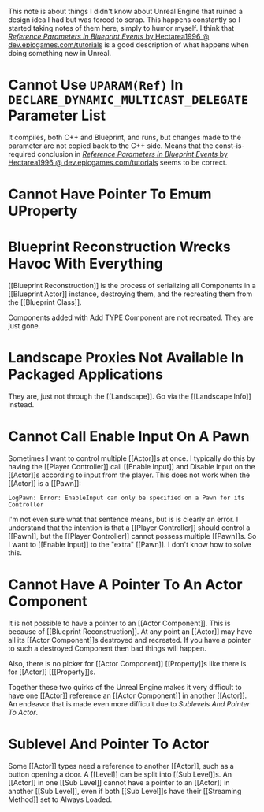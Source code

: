 This note is about things I didn't know about Unreal Engine that ruined a design idea I had but was forced to scrap.
This happens constantly so I started taking notes of them here, simply to humor myself.
I think that [_Reference Parameters in Blueprint Events_ by Hectarea1996 @ dev.epicgames.com/tutorials](https://dev.epicgames.com/community/learning/tutorials/eK9V/unreal-engine-reference-parameters-in-blueprint-events) is a good description of what happens when doing something new in Unreal.

# Cannot Use `UPARAM(Ref)` In `DECLARE_DYNAMIC_MULTICAST_DELEGATE` Parameter List

It compiles, both C++ and Blueprint, and runs, but changes made to the parameter are not copied back to the C++ side.
Means that the const-is-required conclusion in [_Reference Parameters in Blueprint Events_ by Hectarea1996 @ dev.epicgames.com/tutorials](https://dev.epicgames.com/community/learning/tutorials/eK9V/unreal-engine-reference-parameters-in-blueprint-events) seems to be correct.

# Cannot Have Pointer To Emum UProperty



# Blueprint Reconstruction Wrecks Havoc With Everything

[[Blueprint Reconstruction]] is the process of serializing all Components in a [[Blueprint Actor]] instance, destroying them, and the recreating them from the [[Blueprint Class]].

Components added with Add TYPE Component are not recreated.
They are just gone.

# Landscape Proxies Not Available In Packaged Applications

They are, just not through the [[Landscape]].
Go via the [[Landscape Info]] instead.


# Cannot Call Enable Input On A Pawn

Sometimes I want to control multiple [[Actor]]s at once.
I typically do this by having the [[Player Controller]] call [[Enable Input]] and Disable Input on the [[Actor]]s according to input from the player.
This does not work when the [[Actor]] is a [[Pawn]]:
```
LogPawn: Error: EnableInput can only be specified on a Pawn for its Controller
```
I'm not even sure what that sentence means, but is is clearly an error.
I understand that the intention is that a [[Player Controller]] should control a [[Pawn]],
but the [[Player Controller]] cannot possess multiple [[Pawn]]s.
So I want to [[Enable Input]] to the "extra" [[Pawn]].
I don't know how to solve this.


# Cannot Have A Pointer To An Actor Component

It is not possible to have a pointer to an [[Actor Component]].
This is because of [[Blueprint Reconstruction]].
At any point an [[Actor]] may have all its [[Actor Component]]s destroyed and recreated.
If you have a pointer to such a destroyed Component then bad things will happen.

Also, there is no picker for [[Actor Component]] [[Property]]s like there is for [[Actor]] [[[Property]]s.

Together these two quirks of the Unreal Engine makes it very difficult to have one [[Actor]] reference an [[Actor Component]] in another [[Actor]].
An endeavor that is made even more difficult due to _Sublevels And Pointer To Actor_.


# Sublevel And Pointer To Actor

Some [[Actor]] types need a reference to another [[Actor]], such as a button opening a door.
A [[Level]] can be split into [[Sub Level]]s.
An [[Actor]] in one [[Sub Level]] cannot have a pointer to an [[Actor]] in another [[Sub Level]], even if both [[Sub Level]]s have their [[Streaming Method]] set to Always Loaded.

